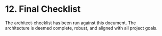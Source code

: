 # **12\. Final Checklist**

The architect-checklist has been run against this document. The architecture is deemed complete, robust, and aligned with all project goals.



